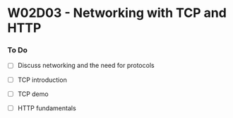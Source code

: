# W02D03 - Networking with TCP and HTTP

### To Do
- [ ] Discuss networking and the need for protocols
- [ ] TCP introduction
- [ ] TCP demo
- [ ] HTTP fundamentals














